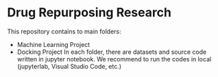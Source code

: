 # Drug Repurposing Research
This repository contains to main folders:
- Machine Learning Project
- Docking Project
In each folder, there are datasets and source code written in jupyter notebook. We recommend to run the codes in local (jupyterlab, Visual Studio Code, etc.)
